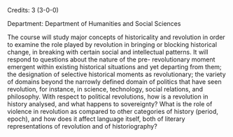 Credits: 3 (3-0-0)

Department: Department of Humanities and Social Sciences

The course will study major concepts of historicality and revolution in order to examine the role played by revolution in bringing or blocking historical change, in breaking with certain social and intellectual patterns. It will respond to questions about the nature of the pre- revolutionary moment emergent within existing historical situations and yet departing from them; the designation of selective historical moments as revolutionary; the variety of domains beyond the narrowly defined domain of politics that have seen revolution, for instance, in science, technology, social relations, and philosophy. With respect to political revolutions, how is a revolution in history analysed, and what happens to sovereignty? What is the role of violence in revolution as compared to other categories of history (period, epoch), and how does it affect language itself, both of literary representations of revolution and of historiography?